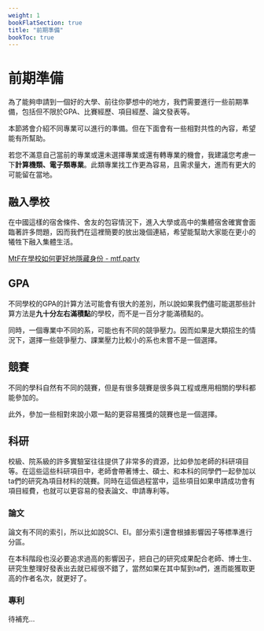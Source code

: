 ```yaml
---
weight: 1
bookFlatSection: true
title: "前期準備"
bookToc: true
---
```


# 前期準備

為了能夠申請到一個好的大學、前往你夢想中的地方，我們需要進行一些前期準備，包括但不限於GPA、比賽經歷、項目經歷、論文發表等。

本節將會介紹不同專業可以進行的準備。但在下面會有一些相對共性的內容，希望能有所幫助。

若您不滿意自己當前的專業或還未選擇專業或還有轉專業的機會，我建議您考慮一下**計算機類、電子類專業**。此類專業找工作更為容易，且需求量大，進而有更大的可能留在當地。

## 融入學校

在中國這樣的宿舍條件、舍友的包容情況下，進入大學或高中的集體宿舍確實會面臨著許多問題，因而我們在這裡簡要的放出幾個連結，希望能幫助大家能在更小的犧牲下融入集體生活。

[MtF在學校如何更好地隱藏身份 - mtf.party](https://mtf.party/2018/02/mtf%e5%9c%a8%e5%ad%a6%e6%a0%a1%e5%a6%82%e4%bd%95%e6%9b%b4%e5%a5%bd%e5%9c%b0%e9%9a%90%e8%97%8f%e8%ba%ab%e4%bb%bd/)

## GPA

不同學校的GPA的計算方法可能會有很大的差別，所以說如果我們儘可能選那些計算方法是**九十分左右滿積點**的學校，而不是一百分才能滿積點的。

同時，一個專業中不同的系，可能也有不同的競爭壓力。因而如果是大類招生的情況下，選擇一些競爭壓力、課業壓力比較小的系也未嘗不是一個選擇。

## 競賽

不同的學科自然有不同的競賽，但是有很多競賽是很多與工程或應用相關的學科都能參加的。

此外，參加一些相對來說小眾一點的更容易獲獎的競賽也是一個選擇。

## 科研

校級、院系級的許多實驗室往往提供了非常多的資源，比如參加老師的科研項目等。在這些這些科研項目中，老師會帶著博士、碩士、和本科的同學們一起參加以ta們的研究為項目材料的競賽。同時在這個過程當中，這些項目如果申請成功會有項目經費，也就可以更容易的發表論文、申請專利等。

### 論文

論文有不同的索引，所以比如說SCI、EI。部分索引還會根據影響因子等標準進行分區。

在本科階段也沒必要追求過高的影響因子，把自己的研究成果配合老師、博士生、研究生整理好發表出去就已經很不錯了，當然如果在其中幫到ta們，進而能獲取更高的作者名次，就更好了。

### 專利

待補充...